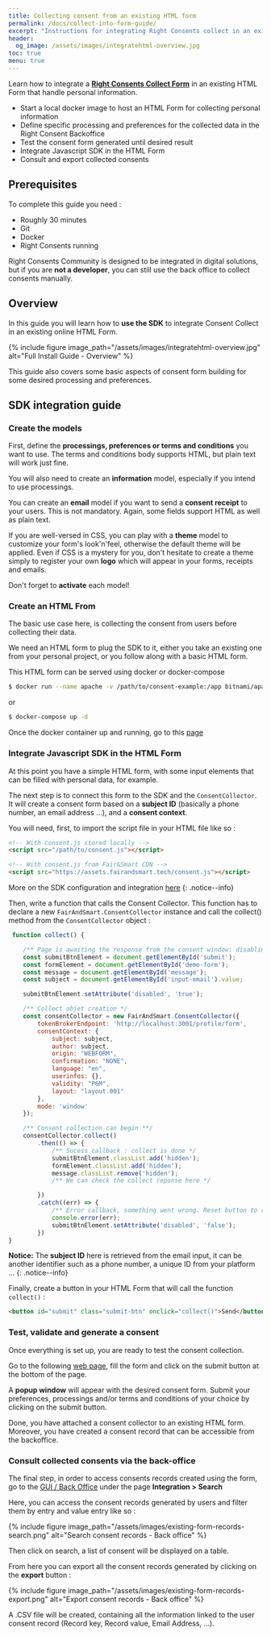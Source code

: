 ```yaml
---
title: Collecting consent from an existing HTML form
permalink: /docs/collect-into-form-guide/
excerpt: "Instructions for integrating Right Consents collect in an existing HTML Form without any specific technical skill."
header:
  og_image: /assets/images/integratehtml-overview.jpg
toc: true 
menu: true
---
```


Learn how to integrate a **[Right Consents Collect Form](https://right-consents.fairandsmart.io/about/integrate-html-form/)** in an existing HTML Form that handle personal information.

- Start a local docker image to host an HTML Form for collecting personal information
- Define specific processing and preferences for the collected data in the Right Consent Backoffice
- Test the consent form generated until desired result
- Integrate Javascript SDK in the HTML Form
- Consult and export collected consents

## Prerequisites

To complete this guide you need :

- Roughly 30 minutes
- Git
- Docker
- Right Consents running

Right Consents Community is designed to be integrated in digital solutions, but if you are **not a developer**, you can
still use the back office to collect consents manually.

## Overview

In this guide you will learn how to **use the SDK** to integrate Consent Collect in an existing online HTML Form.

{% include figure image_path="/assets/images/integratehtml-overview.jpg" alt="Full Install Guide - Overview" %}

This guide also covers some basic aspects of consent form building for some desired processing and preferences.

## SDK integration guide

### Create the models

First, define the **processings, preferences or terms and conditions** you want to use. The terms and
conditions body supports HTML, but plain text will work just fine.

You will also need to create an **information** model, especially if you intend to use processings.

You can create an **email** model if you want to send a **consent receipt**  to your users. This is
not mandatory. Again, some fields support HTML as well as plain text.

If you are well-versed in CSS, you can play with a **theme** model to customize your form's look'n'feel, otherwise the
default theme will be applied. Even if CSS is a mystery for you, don't hesitate to create a theme simply to register
your own **logo** which will appear in your forms, receipts and emails.

Don't forget to **activate** each model!

### Create an HTML From

The basic use case here, is collecting the consent from users before collecting their data.

We need an HTML form to plug the SDK to it, either you take an existing one from your personal project, or you follow
along with a basic HTML form.

[comment]: <> (TODO link to html form example)

[comment]: <> (- wget on html file located in github => use it throughout the example or)

This HTML form can be served using docker or docker-compose

```bash
$ docker run --name apache -v /path/to/consent-example:/app bitnami/apache:latest -p 1180:1180
```

or

```bash
$ docker-compose up -d
```

Once the docker container up and running, go to this [page](http://localhost:1180/index.html)

### Integrate Javascript SDK in the HTML Form

At this point you have a simple HTML form, with some input elements that can be filled with personal data, for example.

The next step is to connect this form to the SDK and the `ConsentCollector`. It will create a consent
form based on a **subject ID** (basically a phone number, an email address ...), and a **consent context**.

You will need, first, to import the script file in your HTML file like so :

```html
<!-- With consent.js stored locally -->
<script src="/path/to/consent.js"></script>

<!-- With consent.js from Fair&Smart CDN -->
<script src="https://assets.fairandsmart.tech/consent.js"></script>
```


<i class="fa fa-info-circle"></i> More on the SDK configuration and integration [here](/docs/sdk/#balise-script)
{: .notice--info}

Then, write a function that calls the Consent Collector. This function has to declare a
new `FairAndSmart.ConsentCollector` instance and call the collect()
method from the `ConsentCollector` object :

```javascript
 function collect() {

    /** Page is awaiting the response from the consent window: disabling submit button **/
    const submitBtnElement = document.getElementById('submit');
    const formElement = document.getElementById('demo-form');
    const message = document.getElementById('message');
    const subject = document.getElementById('input-email').value;

    submitBtnElement.setAttribute('disabled', 'true');

    /** Collect objet creation */
    const consentCollector = new FairAndSmart.ConsentCollector({
        tokenBrokerEndpoint: 'http://localhost:3001/profile/form',
        consentContext: {
            subject: subject,
            author: subject,
            origin: "WEBFORM",
            confirmation: "NONE",
            language: "en",
            userinfos: {},
            validity: "P6M",
            layout: "layout.001"
        },
        mode: 'window'
    });

    /** Consent collection can begin **/
    consentCollector.collect()
        .then(() => {
            /** Sucess callback : collect is done */
            submitBtnElement.classList.add('hidden');
            formElement.classList.add('hidden');
            message.classList.remove('hidden');
            /** We can check the collect reponse here */

        })
        .catch((err) => {
            /** Error callback, something went wrong. Reset button to retry the consent collect */
            console.error(err);
            submitBtnElement.setAttribute('disabled', 'false');
        })
}
```

<i class="fa fa-info-circle"></i> <b>Notice:</b> The **subject ID** here is retrieved from the email input, it can be another identifier such as a phone number, a unique ID from your platform ...
{: .notice--info}


Finally, create a button in your HTML Form that will call the function ```collect()``` :

```html
<button id="submit" class="submit-btn" onclick="collect()">Send</button>
```

### Test, validate and generate a consent

Once everything is set up, you are ready to test the consent collection.

Go to the following [web page](http://localhost:1180/index.html), fill the form and click on the submit button at the bottom of the page.

A **popup window** will appear with the desired consent form. Submit your preferences, processings and/or terms and conditions of your choice by clicking on the submit button.

Done, you have attached a consent collector to an existing HTML form. Moreover, you have created a consent record that can be accessible from the backoffice.

### Consult collected consents via the back-office

The final step, in order to access consents records created using the form, go to the [GUI / Back Office](http://localhost:4200) under the page **Integration > Search**

Here, you can access the consent records generated by users and filter them by entry and value entry like so :

{% include figure image_path="/assets/images/existing-form-records-search.png" alt="Search consent records - Back office" %}

Then click on search, a list of consent will be displayed on a table.

From here you can export all the consent records generated by clicking on the **export** button :

{% include figure image_path="/assets/images/existing-form-records-export.png" alt="Export consent records - Back office" %}

A .CSV file will be created, containing all the information linked to the user consent record (Record key, Record value, Email Address, ...).
